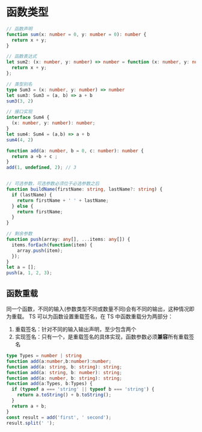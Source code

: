 # 函数类型

```TypeScript 函数声明
// 函数声明
function sum(x: number = 0, y: number = 0): number {
  return x + y;
}

// 函数表达式
let sum2: (x: number, y: number) => number = function (x: number, y: number): number {
  return x + y;
};

// 类型别名
type Sum3 = (x: number, y: number) => number
let sum3: Sum3 = (a, b) => a + b
sum3(3, 2)

// 接口实现
interface Sum4 {
  (x: number, y: number): number;
}
let sum4: Sum4 = (a,b) => a + b
sum4(4, 2)
```

```TypeScript 参数默认值、可选参数、剩余参数
function add(a: number, b = 0, c: number): number {
  return a +b + c ;
}
add(1, undefined, 2); // 3


// 可选参数，可选参数必须位于必选参数之后
function buildName(firstName: string, lastName?: string) {
  if (lastName) {
    return firstName + ' ' + lastName;
  } else {
    return firstName;
  }
}

// 剩余参数
function push(array: any[], ...items: any[]) {
  items.forEach(function(item) {
    array.push(item);
  });
}
let a = [];
push(a, 1, 2, 3);
```

## 函数重载

同一个函数，不同的输入(参数类型不同或数量不同)会有不同的输出，这种情况即为重载。
TS 可以为函数设置重载签名，在 TS 中函数重载分为两部分：

1. 重载签名：针对不同的输入输出声明，至少包含两个
2. 实现签名：只有一个，是重载签名的具体实现，函数参数必须**兼容**所有重载签名

```TypeScript
type Types = number | string
function add(a:number,b:number):number;
function add(a: string, b: string): string;
function add(a: string, b: number): string;
function add(a: number, b: string): string;
function add(a:Types, b:Types) {
  if (typeof a === 'string' || typeof b === 'string') {
    return a.toString() + b.toString();
  }
  return a + b;
}
const result = add('first', ' second');
result.split(' ');
```
